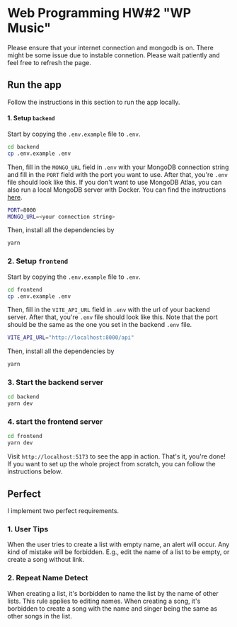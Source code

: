 # Web Programming HW#2 "WP Music"

Please ensure that your internet connection and mongodb is on.
There might be some issue due to instable connetion. Please wait patiently and feel free to refresh the page.

## Run the app

Follow the instructions in this section to run the app locally.

#### 1. Setup `backend`

Start by copying the `.env.example` file to `.env`.

```bash
cd backend
cp .env.example .env
```

Then, fill in the `MONGO_URL` field in `.env` with your MongoDB connection string and fill in the `PORT` field with the port you want to use. After that, you're `.env` file should look like this. If you don't want to use MongoDB Atlas, you can also run a local MongoDB server with Docker. You can find the instructions [here](https://hub.docker.com/_/mongo).

```bash
PORT=8000
MONGO_URL=<your connection string>
```

Then, install all the dependencies by

```bash
yarn
```

### 2. Setup `frontend`

Start by copying the `.env.example` file to `.env`.

```bash
cd frontend
cp .env.example .env
```

Then, fill in the `VITE_API_URL` field in `.env` with the url of your backend server. After that, you're `.env` file should look like this. Note that the port should be the same as the one you set in the backend `.env` file.

```bash
VITE_API_URL="http://localhost:8000/api"
```

Then, install all the dependencies by

```bash
yarn
```

### 3. Start the backend server

```bash
cd backend
yarn dev
```

### 4. start the frontend server

```bash
cd frontend
yarn dev
```

Visit `http://localhost:5173` to see the app in action. That's it, you're done! If you want to set up the whole project from scratch, you can follow the instructions below.

## Perfect

I implement two perfect requirements.

### 1. User Tips

When the user tries to create a list with empty name, an alert will occur. Any kind of mistake will be forbidden. E.g., edit the name of a list to be empty, or create a song without link.

### 2. Repeat Name Detect

When creating a list, it's borbidden to name the list by the name of other lists. This rule applies to editing names.
When creating a song, it's borbidden to create a song with the name and singer being the same as other songs in the list.